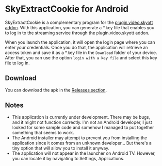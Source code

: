 # SkyExtractCookie for Android

SkyExtractCookie is a complementary program for the [plugin.video.skyott addon](https://github.com/Paco8/plugin.video.skyott). With this application, you can generate a *.key file that enables you to log in to the streaming service through the plugin.video.skyott addon.

When you launch the application, it will open the login page where you can enter your credentials. Once you do that, the application will retrieve an access token and save it as a *.key file in the `Download` folder of your device. After that, you can use the option `login with a key file` and select this key file to log in.

## Download
You can download the apk in the [Releases section](https://github.com/Paco8/SkyExtractCookieAndroid/releases).

## Notes
- This application is currently under development. There may be bugs, and it might not function correctly. I'm not an Android developer, I just looked for some sample code and somehow I managed to put together something that seems to work.
- The Android installer may attempt to prevent you from installing the application since it comes from an unknown developer... But there's a tiny option that will allow you to install it anyway.
- The application will not appear in the launcher on Android TV. However, you can locate it by navigating to Settings, Applications.
